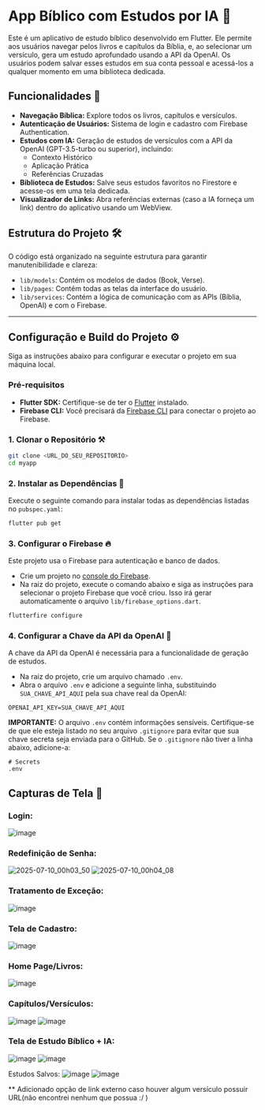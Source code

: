 # App Bíblico com Estudos por IA 📖

Este é um aplicativo de estudo bíblico desenvolvido em Flutter. Ele permite aos usuários navegar pelos livros e capítulos da Bíblia, e, ao selecionar um versículo, gera um estudo aprofundado usando a API da OpenAI. Os usuários podem salvar esses estudos em sua conta pessoal e acessá-los a qualquer momento em uma biblioteca dedicada.

## Funcionalidades 🚀
- **Navegação Bíblica:** Explore todos os livros, capítulos e versículos.
- **Autenticação de Usuários:** Sistema de login e cadastro com Firebase Authentication.
- **Estudos com IA:** Geração de estudos de versículos com a API da OpenAI (GPT-3.5-turbo ou superior), incluindo:
  - Contexto Histórico
  - Aplicação Prática
  - Referências Cruzadas
- **Biblioteca de Estudos:** Salve seus estudos favoritos no Firestore e acesse-os em uma tela dedicada.
- **Visualizador de Links:** Abra referências externas (caso a IA forneça um link) dentro do aplicativo usando um WebView.

## Estrutura do Projeto 🛠️
O código está organizado na seguinte estrutura para garantir manutenibilidade e clareza:

- `lib/models`: Contém os modelos de dados (Book, Verse).
- `lib/pages`: Contém todas as telas da interface do usuário.
- `lib/services`: Contém a lógica de comunicação com as APIs (Bíblia, OpenAI) e com o Firebase.

---

## Configuração e Build do Projeto ⚙️
Siga as instruções abaixo para configurar e executar o projeto em sua máquina local.

### Pré-requisitos

- **Flutter SDK:** Certifique-se de ter o [Flutter](https://docs.flutter.dev/get-started/install) instalado.
- **Firebase CLI:** Você precisará da [Firebase CLI](https://firebase.google.com/docs/cli#install_the_cli) para conectar o projeto ao Firebase.

### 1. Clonar o Repositório ⚒️
```bash
git clone <URL_DO_SEU_REPOSITORIO>
cd myapp
```

### 2. Instalar as Dependências 🔄
Execute o seguinte comando para instalar todas as dependências listadas no `pubspec.yaml`:

```bash
flutter pub get
```

### 3. Configurar o Firebase 🔥
Este projeto usa o Firebase para autenticação e banco de dados.

- Crie um projeto no [console do Firebase](https://console.firebase.google.com/).
- Na raiz do projeto, execute o comando abaixo e siga as instruções para selecionar o projeto Firebase que você criou. Isso irá gerar automaticamente o arquivo `lib/firebase_options.dart`.

```bash
flutterfire configure
```

### 4. Configurar a Chave da API da OpenAI 🔑
A chave da API da OpenAI é necessária para a funcionalidade de geração de estudos.

- Na raiz do projeto, crie um arquivo chamado `.env`.
- Abra o arquivo `.env` e adicione a seguinte linha, substituindo `SUA_CHAVE_API_AQUI` pela sua chave real da OpenAI:

```
OPENAI_API_KEY=SUA_CHAVE_API_AQUI
```

**IMPORTANTE:** O arquivo `.env` contém informações sensíveis. Certifique-se de que ele esteja listado no seu arquivo `.gitignore` para evitar que sua chave secreta seja enviada para o GitHub. Se o `.gitignore` não tiver a linha abaixo, adicione-a:
```
# Secrets
.env
```

## Capturas de Tela 📱

### Login:

![image](https://github.com/user-attachments/assets/c8938dad-61a2-45f9-9364-e6b212a9d519)

### Redefinição de Senha:

![2025-07-10_00h03_50](https://github.com/user-attachments/assets/7e0b1e44-7f7d-4c2e-95ec-0bcad2208d94)  ![2025-07-10_00h04_08](https://github.com/user-attachments/assets/09d14640-f610-496a-bcc5-40d3be3d1fc8)

### Tratamento de Exceção:

![image](https://github.com/user-attachments/assets/ac2d91d8-a8da-4957-8122-677af3c55c96) 

### Tela de Cadastro:

![image](https://github.com/user-attachments/assets/181db6a1-5347-48f8-b687-9ecdf5fb87a3)

### Home Page/Livros:

![image](https://github.com/user-attachments/assets/6f8dc0d9-d3ff-4ace-ba30-c7315aba9d44)

### Capítulos/Versículos:

![image](https://github.com/user-attachments/assets/cc330fa0-70fd-4e98-b852-8d58c6f765d5) ![image](https://github.com/user-attachments/assets/a1e96396-0783-490a-abaf-a703bed5950d)

### Tela de Estudo Bíblico + IA:

![image](https://github.com/user-attachments/assets/cdde72d1-a3b2-4f07-8396-a2b64ad4670e) ![image](https://github.com/user-attachments/assets/c4350745-9fab-4433-812f-f7cdc3d96700)

Estudos Salvos:
![image](https://github.com/user-attachments/assets/8b7a918d-55aa-4c98-a1ce-544c43dfe145)  ![image](https://github.com/user-attachments/assets/4014ce73-7f7a-4897-9202-5221f3b579b6)

** Adicionado opção de link externo caso houver algum versículo possuir URL(não encontrei nenhum que possua :/ )
